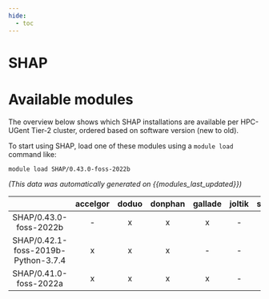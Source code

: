 ```yaml
---
hide:
  - toc
---
```


SHAP
====

# Available modules


The overview below shows which SHAP installations are available per HPC-UGent Tier-2 cluster, ordered based on software version (new to old).

To start using SHAP, load one of these modules using a `module load` command like:

```shell
module load SHAP/0.43.0-foss-2022b
```

*(This data was automatically generated on {{modules_last_updated}})*  

| |accelgor|doduo|donphan|gallade|joltik|shinx|skitty|
| :---: | :---: | :---: | :---: | :---: | :---: | :---: | :---: |
|SHAP/0.43.0-foss-2022b|-|x|x|x|-|-|-|
|SHAP/0.42.1-foss-2019b-Python-3.7.4|x|x|x|-|-|-|-|
|SHAP/0.41.0-foss-2022a|x|x|x|x|-|-|-|
